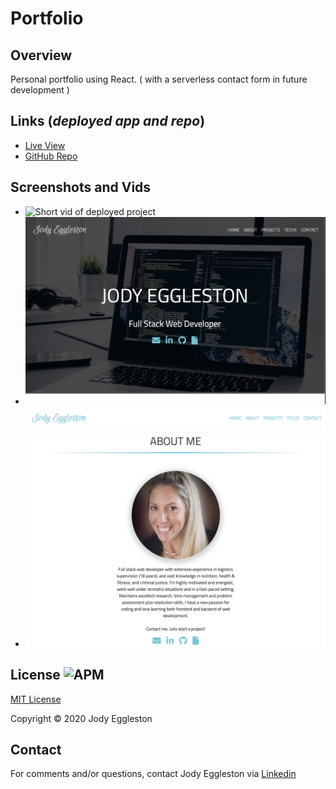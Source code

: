 # Portfolio

## Overview
Personal portfolio using React. ( with a serverless contact form in future development ) 

## Links (_deployed app and repo_)

- [Live View](https://jmeggles.github.io/Portfolio/)
- [GitHub Repo](https://github.com/jmeggles/Portfolio)

## Screenshots and Vids
  - ![Short vid of deployed project](https://media.giphy.com/media/gzlfrQlVQ6exErfDO1/giphy.gif)
  - ![Screenshot of deployed project](./public/assets/images/screenshot1.png)  
  - ![Screenshot of deployed project](./public/assets/images/screenshot2.png)

## License ![APM](https://img.shields.io/apm/l/npm?color=pink&style=plastic)

[MIT License](https://opensource.org/licenses/MIT)

Copyright © 2020 Jody Eggleston

## Contact

For comments and/or questions, contact Jody Eggleston via
[Linkedin](https://www.linkedin.com/in/jody-eggleston/)
